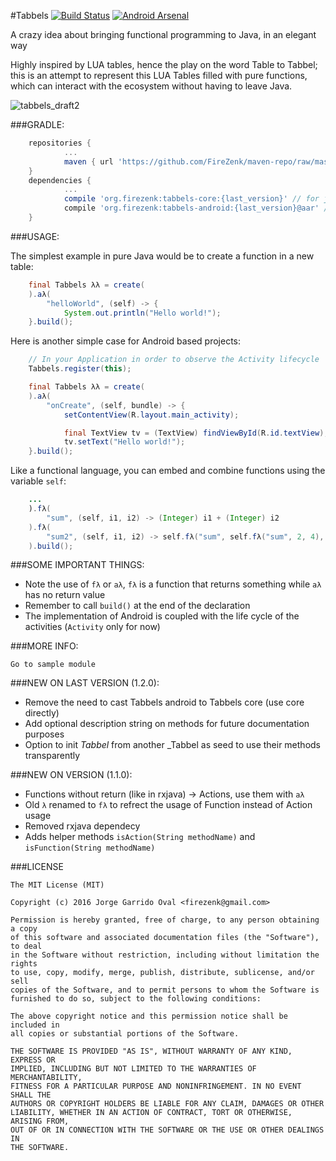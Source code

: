 #Tabbels
[![Build Status](https://travis-ci.org/FireZenk/Tabbels.svg?branch=develop)](https://travis-ci.org/FireZenk/Tabbels) [![Android Arsenal](https://img.shields.io/badge/Android%20Arsenal-Tabbels-green.svg?style=true)](https://android-arsenal.com/details/1/4128)

A crazy idea about bringing functional programming to Java, in an elegant way

Highly inspired by LUA tables, hence the play on the word Table to Tabbel; this is an attempt to represent this LUA Tables filled with pure functions, which can interact with the ecosystem without having to leave Java.

![tabbels_draft2](https://cloud.githubusercontent.com/assets/1595403/17645331/3b17aa2a-61a3-11e6-8b46-9e70c3e3ad59.png)

###GRADLE:
```groovy
	repositories {
	    	...
	    	maven { url 'https://github.com/FireZenk/maven-repo/raw/master/'}
	}
	dependencies {
			...
			compile 'org.firezenk:tabbels-core:{last_version}' // for java projects
	        compile 'org.firezenk:tabbels-android:{last_version}@aar' // for android projects
	}
```
###USAGE:

The simplest example in pure Java would be to create a function in a new table:
```java
    final Tabbels λλ = create(
    ).aλ(
    	"helloWorld", (self) -> {
        	System.out.println("Hello world!");
    }.build();
```
Here is another simple case for Android based projects:
```java
    // In your Application in order to observe the Activity lifecycle
    Tabbels.register(this);
```

```java
    final Tabbels λλ = create(
    ).aλ(
    	"onCreate", (self, bundle) -> {
        	setContentView(R.layout.main_activity);

        	final TextView tv = (TextView) findViewById(R.id.textView);
            tv.setText("Hello world!");
    }.build();
```
Like a functional language, you can embed and combine functions using the variable `self`:
```java
    ...
    ).fλ(
    	"sum", (self, i1, i2) -> (Integer) i1 + (Integer) i2
    ).fλ(
    	"sum2", (self, i1, i2) -> self.fλ("sum", self.fλ("sum", 2, 4), 6)
    ).build();
```

###SOME IMPORTANT THINGS:

- Note the use of `fλ` or `aλ`, `fλ` is a function that returns something while `aλ` has no return value
- Remember to call `build()` at the end of the declaration
- The implementation of Android is coupled with the life cycle of the activities (`Activity` only for now)

###MORE INFO:

	Go to sample module

###NEW ON LAST VERSION (1.2.0):

- Remove the need to cast Tabbels android to Tabbels core (use core directly)
- Add optional description string on methods for future documentation purposes
- Option to init _Tabbel_ from another _Tabbel as seed to use their methods transparently

###NEW ON VERSION (1.1.0):

- Functions without return (like in rxjava) -> Actions, use them with `aλ`
- Old `λ` renamed to `fλ` to refrect the usage of Function instead of Action usage
- Removed rxjava dependecy
- Adds helper methods `isAction(String methodName)` and `isFunction(String methodName)`

###LICENSE

````
The MIT License (MIT)

Copyright (c) 2016 Jorge Garrido Oval <firezenk@gmail.com>

Permission is hereby granted, free of charge, to any person obtaining a copy
of this software and associated documentation files (the "Software"), to deal
in the Software without restriction, including without limitation the rights
to use, copy, modify, merge, publish, distribute, sublicense, and/or sell
copies of the Software, and to permit persons to whom the Software is
furnished to do so, subject to the following conditions:

The above copyright notice and this permission notice shall be included in
all copies or substantial portions of the Software.

THE SOFTWARE IS PROVIDED "AS IS", WITHOUT WARRANTY OF ANY KIND, EXPRESS OR
IMPLIED, INCLUDING BUT NOT LIMITED TO THE WARRANTIES OF MERCHANTABILITY,
FITNESS FOR A PARTICULAR PURPOSE AND NONINFRINGEMENT. IN NO EVENT SHALL THE
AUTHORS OR COPYRIGHT HOLDERS BE LIABLE FOR ANY CLAIM, DAMAGES OR OTHER
LIABILITY, WHETHER IN AN ACTION OF CONTRACT, TORT OR OTHERWISE, ARISING FROM,
OUT OF OR IN CONNECTION WITH THE SOFTWARE OR THE USE OR OTHER DEALINGS IN
THE SOFTWARE.
````
